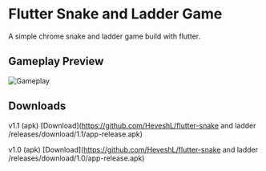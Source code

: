 # Flutter Snake and Ladder Game

A simple chrome snake and ladder  game build with flutter.

## Gameplay Preview

![](gameplay.gif "Gameplay")

## Downloads
v1.1 (apk) [Download](https://github.com/HeveshL/flutter-snake and ladder /releases/download/1.1/app-release.apk)

v1.0 (apk) [Download](https://github.com/HeveshL/flutter-snake and ladder /releases/download/1.0/app-release.apk)

